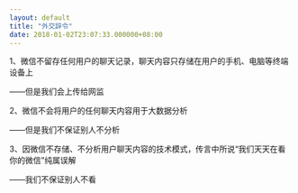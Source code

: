 ```yaml
---
layout: default
title: "外交辞令"
date: 2018-01-02T23:07:33.000000+08:00
---
```


1、微信不留存任何用户的聊天记录，聊天内容只存储在用户的手机、电脑等终端设备上


——但是我们会上传给网监

2、微信不会将用户的任何聊天内容用于大数据分析


——但是我们不保证别人不分析

3、因微信不存储、不分析用户聊天内容的技术模式，传言中所说“我们天天在看你的微信”纯属误解


——我们不保证别人不看

